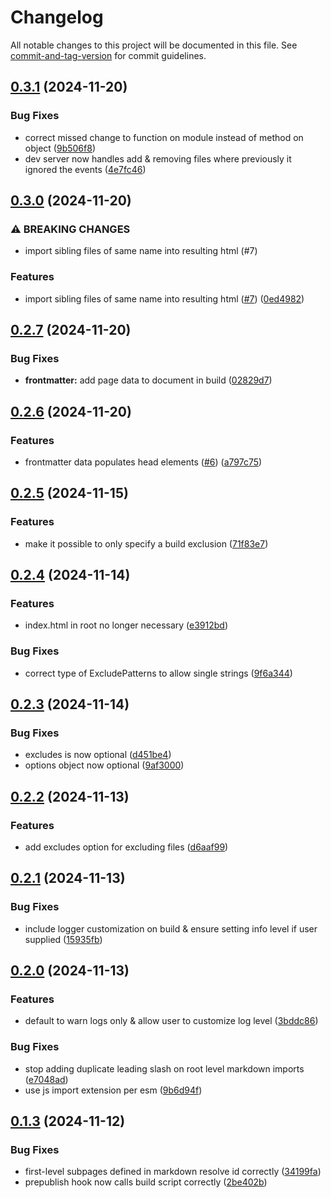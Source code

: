 # Changelog

All notable changes to this project will be documented in this file. See [commit-and-tag-version](https://github.com/absolute-version/commit-and-tag-version) for commit guidelines.

## [0.3.1](https://github.com/andrew-chang-dewitt/vite-plugin-static-md/compare/v0.3.0...v0.3.1) (2024-11-20)


### Bug Fixes

* correct missed change to function on module instead of method on object ([9b506f8](https://github.com/andrew-chang-dewitt/vite-plugin-static-md/commit/9b506f86d8f25ef2735e475ecfd286256f3e81b3))
* dev server now handles add & removing files where previously it ignored the events ([4e7fc46](https://github.com/andrew-chang-dewitt/vite-plugin-static-md/commit/4e7fc46d95326ceb2f8430fe3f4e2c4ae3845471))

## [0.3.0](https://github.com/andrew-chang-dewitt/vite-plugin-static-md/compare/v0.2.7...v0.3.0) (2024-11-20)


### ⚠ BREAKING CHANGES

* import sibling files of same name into resulting html (#7)

### Features

* import sibling files of same name into resulting html ([#7](https://github.com/andrew-chang-dewitt/vite-plugin-static-md/issues/7)) ([0ed4982](https://github.com/andrew-chang-dewitt/vite-plugin-static-md/commit/0ed4982c2073a3b82253bf2d54fcf08d6935fb0a))

## [0.2.7](https://github.com/andrew-chang-dewitt/vite-plugin-static-md/compare/v0.2.6...v0.2.7) (2024-11-20)


### Bug Fixes

* **frontmatter:** add page data to document in build ([02829d7](https://github.com/andrew-chang-dewitt/vite-plugin-static-md/commit/02829d701fd4440b1f4d7a899093ec180633d49e))

## [0.2.6](https://github.com/andrew-chang-dewitt/vite-plugin-static-md/compare/v0.2.5...v0.2.6) (2024-11-20)


### Features

* frontmatter data populates head elements ([#6](https://github.com/andrew-chang-dewitt/vite-plugin-static-md/issues/6)) ([a797c75](https://github.com/andrew-chang-dewitt/vite-plugin-static-md/commit/a797c757c3dc0553dd588bdb5483d7638731ba0d))

## [0.2.5](https://github.com/andrew-chang-dewitt/vite-plugin-static-md/compare/v0.2.4...v0.2.5) (2024-11-15)


### Features

* make it possible to only specify a build exclusion ([71f83e7](https://github.com/andrew-chang-dewitt/vite-plugin-static-md/commit/71f83e791bb2724935e4a5b8facd86e601e25efe))

## [0.2.4](https://github.com/andrew-chang-dewitt/vite-plugin-static-md/compare/v0.2.3...v0.2.4) (2024-11-14)


### Features

* index.html in root no longer necessary ([e3912bd](https://github.com/andrew-chang-dewitt/vite-plugin-static-md/commit/e3912bd5e2899835061a913f9c26dbc00e811ad3))


### Bug Fixes

* correct type of ExcludePatterns to allow single strings ([9f6a344](https://github.com/andrew-chang-dewitt/vite-plugin-static-md/commit/9f6a34420fe3fd3d35dc75deff44433c081042a0))

## [0.2.3](https://github.com/andrew-chang-dewitt/vite-plugin-static-md/compare/v0.2.2...v0.2.3) (2024-11-14)


### Bug Fixes

* excludes is now optional ([d451be4](https://github.com/andrew-chang-dewitt/vite-plugin-static-md/commit/d451be44c24f88b962293bfa8e5386842c16830c))
* options object now optional ([9af3000](https://github.com/andrew-chang-dewitt/vite-plugin-static-md/commit/9af3000a99946e1ba3e8d1b555758030cb816c34))

## [0.2.2](https://github.com/andrew-chang-dewitt/vite-plugin-static-md/compare/v0.2.1...v0.2.2) (2024-11-13)


### Features

* add excludes option for excluding files ([d6aaf99](https://github.com/andrew-chang-dewitt/vite-plugin-static-md/commit/d6aaf99e4ce01c7c9dfab8094e1928ca893512eb))

## [0.2.1](https://github.com/andrew-chang-dewitt/vite-plugin-static-md/compare/v0.2.0...v0.2.1) (2024-11-13)


### Bug Fixes

* include logger customization on build & ensure setting info level if user supplied ([15935fb](https://github.com/andrew-chang-dewitt/vite-plugin-static-md/commit/15935fb83448fc4653c9d6d219de3ebf7a4db18a))

## [0.2.0](https://github.com/andrew-chang-dewitt/vite-plugin-static-md/compare/v0.1.3...v0.2.0) (2024-11-13)


### Features

* default to warn logs only & allow user to customize log level ([3bddc86](https://github.com/andrew-chang-dewitt/vite-plugin-static-md/commit/3bddc86c4a6c9d5d2ba3b229113b7e9a42b8ed51))


### Bug Fixes

* stop adding duplicate leading slash on root level markdown imports ([e7048ad](https://github.com/andrew-chang-dewitt/vite-plugin-static-md/commit/e7048ada7a749573ea4354dbb3566000c2c7e51e))
* use js import extension per esm ([9b6d94f](https://github.com/andrew-chang-dewitt/vite-plugin-static-md/commit/9b6d94ff74002c4626ebec3810370b5fc0f5f7c4))

## [0.1.3](https://github.com/andrew-chang-dewitt/vite-plugin-static-md/compare/v0.1.2...v0.1.3) (2024-11-12)


### Bug Fixes

* first-level subpages defined in markdown resolve id correctly ([34199fa](https://github.com/andrew-chang-dewitt/vite-plugin-static-md/commit/34199fa0f260ba83cc353e1127003b2bb8a192f4))
* prepublish hook now calls build script correctly ([2be402b](https://github.com/andrew-chang-dewitt/vite-plugin-static-md/commit/2be402ba51c61fa8e1519e6c8503cd6bbbb74952))
